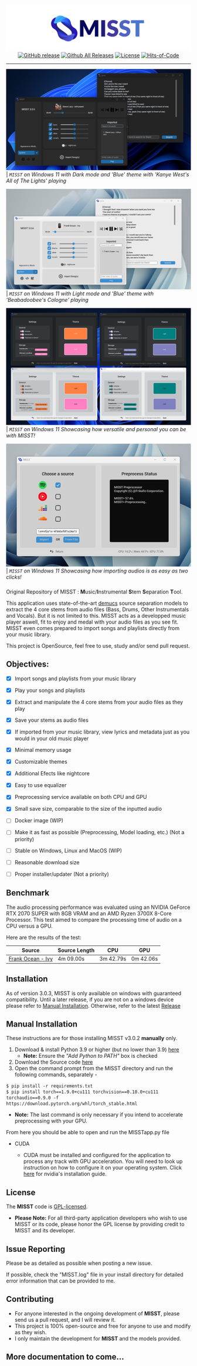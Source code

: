 <div align="center">

[![](./MISST/Assets/showcase/banner.png)](https://github.com/Frikallo/MISST)
[![GitHub release](https://img.shields.io/github/release/frikallo/misst.svg)](https://github.com/Frikallo/MISST/releases/latest) [![Github All Releases](https://img.shields.io/github/downloads/frikallo/misst/total?color=blue)](https://github.com/Frikallo/MISST/releases/latest) [![License](https://img.shields.io/github/license/frikallo/misst?color=blue)](https://github.com/Frikallo/MISST/blob/main/LICENSE) [![Hits-of-Code](https://hitsofcode.com/github/frikallo/MISST?branch=main)](https://github.com/Frikallo/MISST/graphs/contributors)

</div>

---

![](./MISST/Assets/showcase/showcaseimage1.png)
| _`MISST` on Windows 11 with Dark mode and 'Blue' theme with 'Kanye West's All of The Lights' playing_

![](./MISST/Assets/showcase/showcaseimage2.png)
| _`MISST` on Windows 11 with Light mode and 'Blue' theme with 'Beabadoobee's Cologne' playing_

![](./MISST/Assets/showcase/showcaseimage3.png)
| _`MISST` on Windows 11 Showcasing how versatile and personal you can be with MISST!_

![](./MISST/Assets/showcase/showcaseimage4.png)
| _`MISST` on Windows 11 Showcasing how importing audios is as easy as two clicks!_

###

Original Repository of MISST : **M**usic/**I**nstrumental **S**tem **S**eparation **T**ool.

This application uses state-of-the-art [demucs](https://github.com/facebookresearch/demucs) source separation models to extract the 4 core stems from audio files (Bass, Drums, Other Instrumentals and Vocals). But it is not limited to this. MISST acts as a developped music player aswell, fit to enjoy and medal with your audio files as you see fit. MISST even comes prepared to import songs and playlists directly from your music library.

This project is OpenSource, feel free to use, study and/or send pull request.

## Objectives:
- [x] Import songs and playlists from your music library
- [x] Play your songs and playlists
- [x] Extract and manipulate the 4 core stems from your audio files as they play
- [x] Save your stems as audio files
- [x] If imported from your music library, view lyrics and metadata just as you would in your old music player
- [x] Minimal memory usage
- [x] Customizable themes
- [x] Additional Efects like nightcore
- [x] Easy to use equalizer
- [x] Preprocessing service available on both CPU and GPU
- [x] Small save size, comparable to the size of the inputted audio
- [ ] Docker image (WIP)
- [ ] Make it as fast as possible (Preprocessing, Model loading, etc.) (Not a priority)
- [ ] Stable on Windows, Linux and MacOS (WIP)
- [ ] Reasonable download size 
- [ ] Proper installer/updater (Not a priority)


## Benchmark

The audio processing performance was evaluated using an NVIDIA GeForce RTX 2070 SUPER with 8GB VRAM and an AMD Ryzen 3700X 8-Core Processor. This test aimed to compare the processing time of audio on a CPU versus a GPU.

Here are the results of the test:

| Source                                                           | Source Length | CPU       | GPU       |
|------------------------------------------------------------------|---------------|-----------|-----------|
| [Frank Ocean - Ivy](https://www.youtube.com/watch?v=AE005nZeF-A) | 4m 09.00s     | 3m 42.79s | 0m 42.06s |

## Installation
As of version 3.0.3, MISST is only available on windows with guaranteed compatibility. Until a later release, if you are not on a windows device please refer to [Manual Installation](https://github.com/Frikallo/MISST/#manual-installation). Otherwise, refer to the latest [Release](https://github.com/Frikallo/MISST/releases/latest)

## Manual Installation
These instructions are for those installing MISST v3.0.2 **manually** only.

1. Download & install Python 3.9 or higher (but no lower than 3.9) [here](https://www.python.org/downloads/)
    - **Note:** Ensure the *"Add Python to PATH"* box is checked
2. Download the Source code [here](https://github.com/Frikallo/MISST/releases/latest)
3. Open the command prompt from the MISST directory and run the following commands, separately - 

```
$ pip install -r requirements.txt
$ pip install torch==1.9.0+cu111 torchvision==0.10.0+cu111 torchaudio==0.9.0 -f https://download.pytorch.org/whl/torch_stable.html
```
- **Note:** The last command is only necessary if you intend to accelerate preprocessing with your GPU.

From here you should be able to open and run the MISSTapp.py file

- CUDA 

    - CUDA must be installed and configured for the application to process any track with GPU acceleration. You will need to look up instruction on how to configure it on your operating system. Click [here](https://developer.nvidia.com/cuda-downloads) for nvidia's installation guide.

## License

The **MISST** code is [GPL-licensed](LICENSE). 

- **Please Note:** For all third-party application developers who wish to use MISST or its code, please honor the GPL license by providing credit to MISST and its developer.

## Issue Reporting

Please be as detailed as possible when posting a new issue. 

If possible, check the "MISST.log" file in your install directory for detailed error information that can be provided to me.

## Contributing

- For anyone interested in the ongoing development of **MISST**, please send us a pull request, and I will review it. 
- This project is 100% open-source and free for anyone to use and modify as they wish. 
- I only maintain the development for **MISST** and the models provided. 

## More documentation to come...
